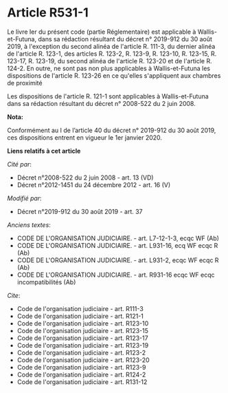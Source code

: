 # Article R531-1

Le livre Ier du présent code (partie Réglementaire) est applicable à Wallis-et-Futuna, dans sa rédaction résultant du décret
n° 2019-912 du 30 août 2019, à l'exception du second alinéa de l'article R. 111-3, du dernier alinéa de l'article R. 123-1,
des articles R. 123-2, R. 123-9, R. 123-10, R. 123-15, R. 123-17, R. 123-19, du second alinéa de l'article R. 123-20 et de
l'article R. 124-2. En outre, ne sont pas non plus applicables à Wallis-et-Futuna les dispositions de l'article R. 123-26 en
ce qu'elles s'appliquent aux chambres de proximité

Les dispositions de l'article R. 121-1 sont applicables à Wallis-et-Futuna dans sa rédaction résultant du décret n° 2008-522
du 2 juin 2008.

**Nota:**

Conformément au I de l’article 40 du décret n° 2019-912 du 30 août 2019, ces dispositions entrent en vigueur le 1er janvier
2020.

**Liens relatifs à cet article**

_Cité par_:

  - Décret n°2008-522 du 2 juin 2008 - art. 13 (VD)
  - Décret n°2012-1451 du 24 décembre 2012 - art. 16 (V)

_Modifié par_:

  - Décret n°2019-912 du 30 août 2019 - art. 37

_Anciens textes_:

  - CODE DE L'ORGANISATION JUDICIAIRE. - art. L7-12-1-3, ecqc WF (Ab)
  - CODE DE L'ORGANISATION JUDICIAIRE. - art. L931-16, ecq WF ecqc R (Ab)
  - CODE DE L'ORGANISATION JUDICIAIRE. - art. L931-2, ecqc WF ecqc R (Ab)
  - CODE DE L'ORGANISATION JUDICIAIRE. - art. R931-16 ecqc WF ecqc incompatibilités (Ab)

_Cite_:

  - Code de l'organisation judiciaire - art. R111-3
  - Code de l'organisation judiciaire - art. R121-1
  - Code de l'organisation judiciaire - art. R123-10
  - Code de l'organisation judiciaire - art. R123-15
  - Code de l'organisation judiciaire - art. R123-17
  - Code de l'organisation judiciaire - art. R123-19
  - Code de l'organisation judiciaire - art. R123-2
  - Code de l'organisation judiciaire - art. R123-20
  - Code de l'organisation judiciaire - art. R123-9
  - Code de l'organisation judiciaire - art. R124-2
  - Code de l'organisation judiciaire - art. R131-12
